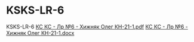 # KSKS-LR-6
 KSKS-LR-6
[КС КС - Лр №6 - Хижняк Олег КН-21-1.pdf](https://github.com/ThisLightShallBurnYou/KSKS-LR-6/files/13292980/-.6.-.-21-1.pdf)
[КС КС - Лр №6 - Хижняк Олег КН-21-1.docx](https://github.com/ThisLightShallBurnYou/KSKS-LR-6/files/13292979/-.6.-.-21-1.docx)
